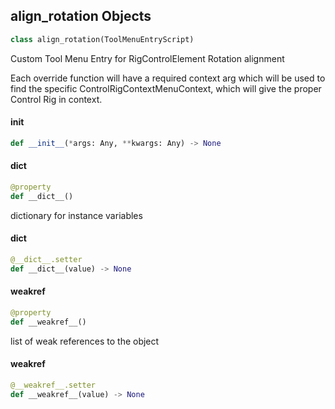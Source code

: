 ## align_rotation Objects

```python
class align_rotation(ToolMenuEntryScript)
```

Custom Tool Menu Entry for RigControlElement Rotation alignment

Each override function will have a required context arg which will be used to find the
specific ControlRigContextMenuContext, which will give the proper Control Rig in context.

<a id="unreal.align_rotation.__init__"></a>

#### __init__

```python
def __init__(*args: Any, **kwargs: Any) -> None
```

<a id="unreal.align_rotation.__dict__"></a>

#### __dict__

```python
@property
def __dict__()
```

dictionary for instance variables

<a id="unreal.align_rotation.__dict__"></a>

#### __dict__

```python
@__dict__.setter
def __dict__(value) -> None
```

<a id="unreal.align_rotation.__weakref__"></a>

#### __weakref__

```python
@property
def __weakref__()
```

list of weak references to the object

<a id="unreal.align_rotation.__weakref__"></a>

#### __weakref__

```python
@__weakref__.setter
def __weakref__(value) -> None
```

<a id="unreal.align_scale"></a>